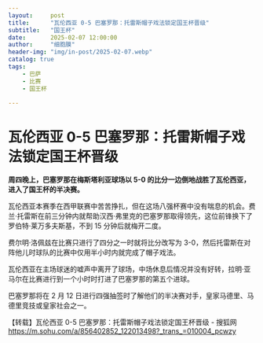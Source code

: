 ```yaml
---
layout:     post
title:      "瓦伦西亚 0-5 巴塞罗那：托雷斯帽子戏法锁定国王杯晋级"
subtitle:   "国王杯"
date:       2025-02-07 12:00:00
author:     "细胞膜"
header-img: "img/in-post/2025-02-07.webp"
catalog: true
tags:
    - 巴萨
    - 比赛
    - 国王杯

---
```


# 瓦伦西亚 0-5 巴塞罗那：托雷斯帽子戏法锁定国王杯晋级

**周四晚上，巴塞罗那在梅斯塔利亚球场以 5-0 的比分一边倒地战胜了瓦伦西亚，进入了国王杯的半决赛。**

瓦伦西亚本赛季在西甲联赛中苦苦挣扎，但在这场八强杯赛中没有喘息的机会。费兰·托雷斯在前三分钟内就帮助汉西·弗里克的巴塞罗那取得领先，这位前锋换下了罗伯特·莱万多夫斯基，不到 15 分钟后就梅开二度。

费尔明·洛佩兹在比赛只进行了四分之一时就将比分改写为 3-0，然后托雷斯在对阵他儿时球队的比赛中仅用半小时内就完成了帽子戏法。

瓦伦西亚在主场球迷的嘘声中离开了球场，中场休息后情况并没有好转，拉明·亚马尔在比赛进行到一个小时时打进了巴塞罗那的第五个进球。

巴塞罗那将在 2 月 12 日进行四强抽签时了解他们的半决赛对手，皇家马德里、马德里竞技或皇家社会之一。

【转载】瓦伦西亚 0-5 巴塞罗那：托雷斯帽子戏法锁定国王杯晋级 - 搜狐网
https://m.sohu.com/a/856402852_122013498?_trans_=010004_pcwzy